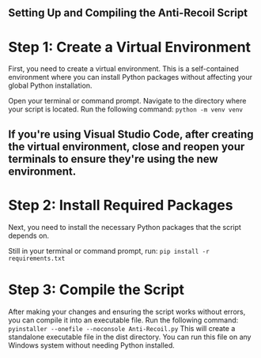 ## Setting Up and Compiling the Anti-Recoil Script
# Step 1: Create a Virtual Environment
First, you need to create a virtual environment. This is a self-contained environment where you can install Python packages without affecting your global Python installation.

Open your terminal or command prompt.
Navigate to the directory where your script is located.
Run the following command:
    `python -m venv venv`

## If you're using Visual Studio Code, after creating the virtual environment, close and reopen your terminals to ensure they're using the new environment.
# Step 2: Install Required Packages
Next, you need to install the necessary Python packages that the script depends on.

Still in your terminal or command prompt, run:
    `pip install -r requirements.txt`
# Step 3: Compile the Script

After making your changes and ensuring the script works without errors, you can compile it into an executable file.
Run the following command:
    `pyinstaller --onefile --noconsole Anti-Recoil.py`
This will create a standalone executable file in the dist directory. You can run this file on any Windows system without needing Python installed.